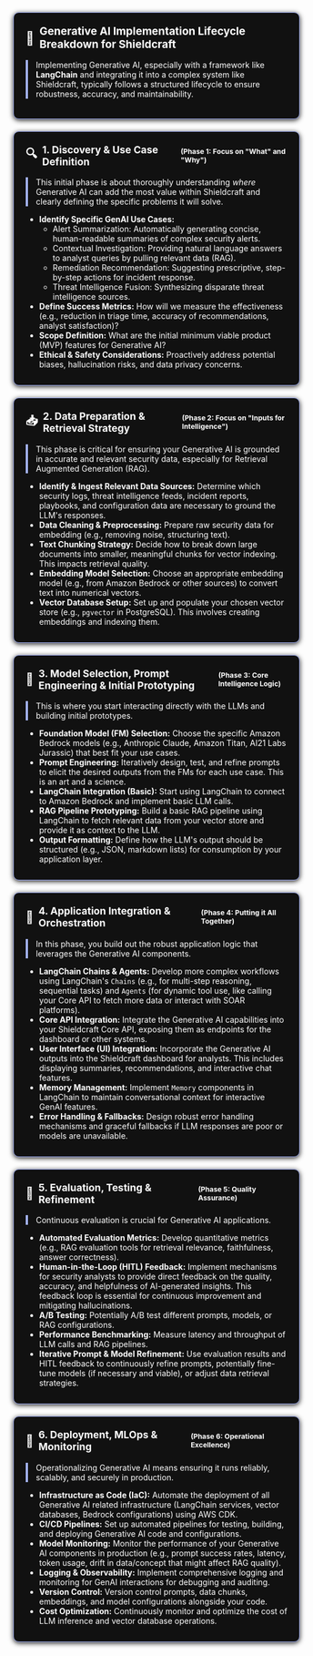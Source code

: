 
<section style="border:1px solid #a5b4fc; border-radius:10px; margin:1.5em 0; box-shadow:0 2px 8px #222; padding:1.5em; background:#111; color:#fff;">
<h2 style="margin-top:0;display:flex;align-items:center;font-size:1.35em;gap:0.5em;">
  <span style="font-size:1.2em;">🤖</span> Generative AI Implementation Lifecycle Breakdown for Shieldcraft
</h2>
<div style="border-left:4px solid #a5b4fc; padding-left:1em; margin-bottom:1em;">
Implementing Generative AI, especially with a framework like <b>LangChain</b> and integrating it into a complex system like Shieldcraft, typically follows a structured lifecycle to ensure robustness, accuracy, and maintainability.
</div>
</section>

<section style="border:1px solid #a5b4fc; border-radius:10px; margin:1.5em 0; box-shadow:0 2px 8px #222; padding:1.5em; background:#111; color:#fff;">
<h3 style="margin-top:0;display:flex;align-items:center;font-size:1.25em;gap:0.5em;">
  <span style="font-size:1.2em;">🔍</span> 1. Discovery & Use Case Definition <sup style="font-size:70%;">(Phase 1: Focus on "What" and "Why")</sup>
</h3>
<div style="border-left:4px solid #a5b4fc; padding-left:1em; margin-bottom:1em;">
This initial phase is about thoroughly understanding <em>where</em> Generative AI can add the most value within Shieldcraft and clearly defining the specific problems it will solve.
</div>
<ul style="margin-bottom:0.5em;">
  <li><b>Identify Specific GenAI Use Cases:</b>
    <ul>
      <li>Alert Summarization: Automatically generating concise, human-readable summaries of complex security alerts.</li>
      <li>Contextual Investigation: Providing natural language answers to analyst queries by pulling relevant data (RAG).</li>
      <li>Remediation Recommendation: Suggesting prescriptive, step-by-step actions for incident response.</li>
      <li>Threat Intelligence Fusion: Synthesizing disparate threat intelligence sources.</li>
    </ul>
  </li>
  <li><b>Define Success Metrics:</b> How will we measure the effectiveness (e.g., reduction in triage time, accuracy of recommendations, analyst satisfaction)?</li>
  <li><b>Scope Definition:</b> What are the initial minimum viable product (MVP) features for Generative AI?</li>
  <li><b>Ethical & Safety Considerations:</b> Proactively address potential biases, hallucination risks, and data privacy concerns.</li>
</ul>
</section>

<section style="border:1px solid #a5b4fc; border-radius:10px; margin:1.5em 0; box-shadow:0 2px 8px #222; padding:1.5em; background:#111; color:#fff;">
<h3 style="margin-top:0;display:flex;align-items:center;font-size:1.25em;gap:0.5em;">
  <span style="font-size:1.2em;">📥</span> 2. Data Preparation & Retrieval Strategy <sup style="font-size:70%;">(Phase 2: Focus on "Inputs for Intelligence")</sup>
</h3>
<div style="border-left:4px solid #a5b4fc; padding-left:1em; margin-bottom:1em;">
This phase is critical for ensuring your Generative AI is grounded in accurate and relevant security data, especially for Retrieval Augmented Generation (RAG).
</div>
<ul style="margin-bottom:0.5em;">
  <li><b>Identify & Ingest Relevant Data Sources:</b> Determine which security logs, threat intelligence feeds, incident reports, playbooks, and configuration data are necessary to ground the LLM's responses.</li>
  <li><b>Data Cleaning & Preprocessing:</b> Prepare raw security data for embedding (e.g., removing noise, structuring text).</li>
  <li><b>Text Chunking Strategy:</b> Decide how to break down large documents into smaller, meaningful chunks for vector indexing. This impacts retrieval quality.</li>
  <li><b>Embedding Model Selection:</b> Choose an appropriate embedding model (e.g., from Amazon Bedrock or other sources) to convert text into numerical vectors.</li>
  <li><b>Vector Database Setup:</b> Set up and populate your chosen vector store (e.g., <code>pgvector</code> in PostgreSQL). This involves creating embeddings and indexing them.</li>
</ul>
</section>

<section style="border:1px solid #a5b4fc; border-radius:10px; margin:1.5em 0; box-shadow:0 2px 8px #222; padding:1.5em; background:#111; color:#fff;">
<h3 style="margin-top:0;display:flex;align-items:center;font-size:1.25em;gap:0.5em;">
  <span style="font-size:1.2em;">🧠</span> 3. Model Selection, Prompt Engineering & Initial Prototyping <sup style="font-size:70%;">(Phase 3: Core Intelligence Logic)</sup>
</h3>
<div style="border-left:4px solid #a5b4fc; padding-left:1em; margin-bottom:1em;">
This is where you start interacting directly with the LLMs and building initial prototypes.
</div>
<ul style="margin-bottom:0.5em;">
  <li><b>Foundation Model (FM) Selection:</b> Choose the specific Amazon Bedrock models (e.g., Anthropic Claude, Amazon Titan, AI21 Labs Jurassic) that best fit your use cases.</li>
  <li><b>Prompt Engineering:</b> Iteratively design, test, and refine prompts to elicit the desired outputs from the FMs for each use case. This is an art and a science.</li>
  <li><b>LangChain Integration (Basic):</b> Start using LangChain to connect to Amazon Bedrock and implement basic LLM calls.</li>
  <li><b>RAG Pipeline Prototyping:</b> Build a basic RAG pipeline using LangChain to fetch relevant data from your vector store and provide it as context to the LLM.</li>
  <li><b>Output Formatting:</b> Define how the LLM's output should be structured (e.g., JSON, markdown lists) for consumption by your application layer.</li>
</ul>
</section>

<section style="border:1px solid #a5b4fc; border-radius:10px; margin:1.5em 0; box-shadow:0 2px 8px #222; padding:1.5em; background:#111; color:#fff;">
<h3 style="margin-top:0;display:flex;align-items:center;font-size:1.25em;gap:0.5em;">
  <span style="font-size:1.2em;">🔗</span> 4. Application Integration & Orchestration <sup style="font-size:70%;">(Phase 4: Putting it All Together)</sup>
</h3>
<div style="border-left:4px solid #a5b4fc; padding-left:1em; margin-bottom:1em;">
In this phase, you build out the robust application logic that leverages the Generative AI components.
</div>
<ul style="margin-bottom:0.5em;">
  <li><b>LangChain Chains & Agents:</b> Develop more complex workflows using LangChain's <code>Chains</code> (e.g., for multi-step reasoning, sequential tasks) and <code>Agents</code> (for dynamic tool use, like calling your Core API to fetch more data or interact with SOAR platforms).</li>
  <li><b>Core API Integration:</b> Integrate the Generative AI capabilities into your Shieldcraft Core API, exposing them as endpoints for the dashboard or other systems.</li>
  <li><b>User Interface (UI) Integration:</b> Incorporate the Generative AI outputs into the Shieldcraft dashboard for analysts. This includes displaying summaries, recommendations, and interactive chat features.</li>
  <li><b>Memory Management:</b> Implement <code>Memory</code> components in LangChain to maintain conversational context for interactive GenAI features.</li>
  <li><b>Error Handling & Fallbacks:</b> Design robust error handling mechanisms and graceful fallbacks if LLM responses are poor or models are unavailable.</li>
</ul>
</section>

<section style="border:1px solid #a5b4fc; border-radius:10px; margin:1.5em 0; box-shadow:0 2px 8px #222; padding:1.5em; background:#111; color:#fff;">
<h3 style="margin-top:0;display:flex;align-items:center;font-size:1.25em;gap:0.5em;">
  <span style="font-size:1.2em;">🧪</span> 5. Evaluation, Testing & Refinement <sup style="font-size:70%;">(Phase 5: Quality Assurance)</sup>
</h3>
<div style="border-left:4px solid #a5b4fc; padding-left:1em; margin-bottom:1em;">
Continuous evaluation is crucial for Generative AI applications.
</div>
<ul style="margin-bottom:0.5em;">
  <li><b>Automated Evaluation Metrics:</b> Develop quantitative metrics (e.g., RAG evaluation tools for retrieval relevance, faithfulness, answer correctness).</li>
  <li><b>Human-in-the-Loop (HITL) Feedback:</b> Implement mechanisms for security analysts to provide direct feedback on the quality, accuracy, and helpfulness of AI-generated insights. This feedback loop is essential for continuous improvement and mitigating hallucinations.</li>
  <li><b>A/B Testing:</b> Potentially A/B test different prompts, models, or RAG configurations.</li>
  <li><b>Performance Benchmarking:</b> Measure latency and throughput of LLM calls and RAG pipelines.</li>
  <li><b>Iterative Prompt & Model Refinement:</b> Use evaluation results and HITL feedback to continuously refine prompts, potentially fine-tune models (if necessary and viable), or adjust data retrieval strategies.</li>
</ul>
</section>

<section style="border:1px solid #a5b4fc; border-radius:10px; margin:1.5em 0; box-shadow:0 2px 8px #222; padding:1.5em; background:#111; color:#fff;">
<h3 style="margin-top:0;display:flex;align-items:center;font-size:1.25em;gap:0.5em;">
  <span style="font-size:1.2em;">🚀</span> 6. Deployment, MLOps & Monitoring <sup style="font-size:70%;">(Phase 6: Operational Excellence)</sup>
</h3>
<div style="border-left:4px solid #a5b4fc; padding-left:1em; margin-bottom:1em;">
Operationalizing Generative AI means ensuring it runs reliably, scalably, and securely in production.
</div>
<ul style="margin-bottom:0.5em;">
  <li><b>Infrastructure as Code (IaC):</b> Automate the deployment of all Generative AI related infrastructure (LangChain services, vector databases, Bedrock configurations) using AWS CDK.</li>
  <li><b>CI/CD Pipelines:</b> Set up automated pipelines for testing, building, and deploying Generative AI code and configurations.</li>
  <li><b>Model Monitoring:</b> Monitor the performance of your Generative AI components in production (e.g., prompt success rates, latency, token usage, drift in data/concept that might affect RAG quality).</li>
  <li><b>Logging & Observability:</b> Implement comprehensive logging and monitoring for GenAI interactions for debugging and auditing.</li>
  <li><b>Version Control:</b> Version control prompts, data chunks, embeddings, and model configurations alongside your code.</li>
  <li><b>Cost Optimization:</b> Continuously monitor and optimize the cost of LLM inference and vector database operations.</li>
</ul>
</section>